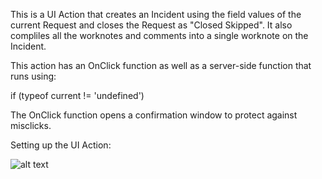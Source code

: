This is a UI Action that creates an Incident using the field values of the current Request and closes the Request as "Closed Skipped".
It also compliles all the worknotes and comments into a single worknote on the Incident.

This action has an OnClick function as well as a server-side function that runs using:

if (typeof current != 'undefined')

The OnClick function opens a confirmation window to protect against misclicks.

Setting up the UI Action:

![alt text](https://github.com/ezratkim/code-snippets/UI%20Actions/Convert%20Request%20to%20Incident/UIActionScreenshot.png)

